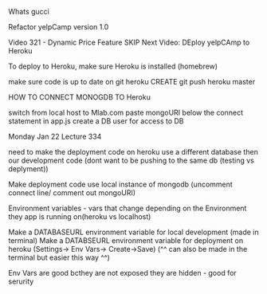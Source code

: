 Whats gucci

Refactor yelpCamp version 1.0

Video 321 - Dynamic Price Feature
SKIP
Next Video: DEploy yelpCAmp to Heroku

To deploy to Heroku, make sure Heroku is installed (homebrew)

make sure code is up to date on git
  heroku CREATE
  git push heroku master

HOW TO CONNECT MONOGDB TO Heroku

  switch from local host to Mlab.com
  paste mongoURI below the connect statement in app.js
    create a DB user for access to DB

Monday Jan 22
Lecture 334

 need to make the deployment code on heroku use a different database
then our development code (dont want to be pushing to the same db (testing vs deplyment))

Make deployment code use local instance of mongodb (uncomment connect line/ comment out mongoURI)

Environment variables - vars that change depending on the Environment they app is running on(heroku vs localhost)

Make a DATABASEURL environment variable for local development (made in terminal)
Make a DATABSEURL environment variable for deployment on heroku (Settings-> Env Vars-> Create->Save)
      (^^ can also be made in the terminal but easier this way ^^)

Env Vars are good bcthey are not exposed they are hidden - good for serurity
